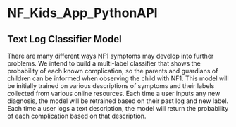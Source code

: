# NF_Kids_App_PythonAPI
 

## Text Log Classifier Model
There are many different ways NF1 symptoms may develop into further problems. 
We intend to build a multi-label classifier that shows the probability of each known complication, so the parents and guardians of children can be informed when observing the child with NF1.
This model will be initially trained on various descriptions of symptoms and their labels collected from various online resources.
Each time a user inputs any new diagnosis, the model will be retrained based on their past log and new label.
Each time a user logs a text description, the model will return the probability of each complication based on that description. 

